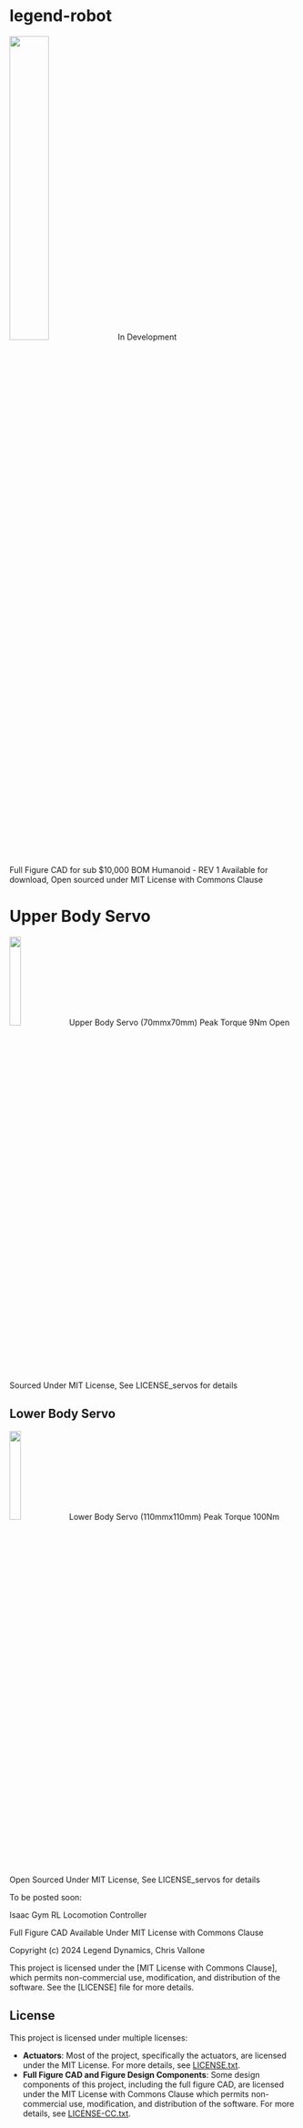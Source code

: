 # legend-robot


<img src="https://github.com/chris050200/legend-robot/blob/main/Master-Cross-Section-Latest.JPG" width=37% height=37% />
In Development 

Full Figure CAD for sub $10,000 BOM Humanoid - REV 1 Available for download, Open sourced under MIT License with Commons Clause

# Upper Body Servo
<img src="https://github.com/chris050200/legend-robot/blob/main/Upper_Body_Servo_70mm.JPG" width=20% height=20% />
Upper Body Servo (70mmx70mm)
Peak Torque 9Nm
Open Sourced Under MIT License, See LICENSE_servos for details

## Lower Body Servo
<img src="https://github.com/chris050200/legend-robot/blob/main/Lower_Body_Servo_110mmm.JPG" width=20% height=20% />
Lower Body Servo (110mmx110mm)
Peak Torque 100Nm
Open Sourced Under MIT License, See LICENSE_servos for details

To be posted soon:

Isaac Gym RL Locomotion Controller


Full Figure CAD Available Under
MIT License with Commons Clause

Copyright (c) 2024  Legend Dynamics, Chris Vallone

This project is licensed under the [MIT License with Commons Clause], which permits non-commercial use, modification, and distribution of the software. See the [LICENSE] file for more details.


## License
This project is licensed under multiple licenses:

- **Actuators**: Most of the project, specifically the actuators, are licensed under the MIT License. For more details, see [LICENSE.txt](./LICENSE.txt).
- **Full Figure CAD and Figure Design Components**: Some design components of this project, including the full figure CAD, are licensed under the MIT License with Commons Clause which permits non-commercial use, modification, and distribution of the software. For more details, see [LICENSE-CC.txt](./LICENSE-CC.txt).
